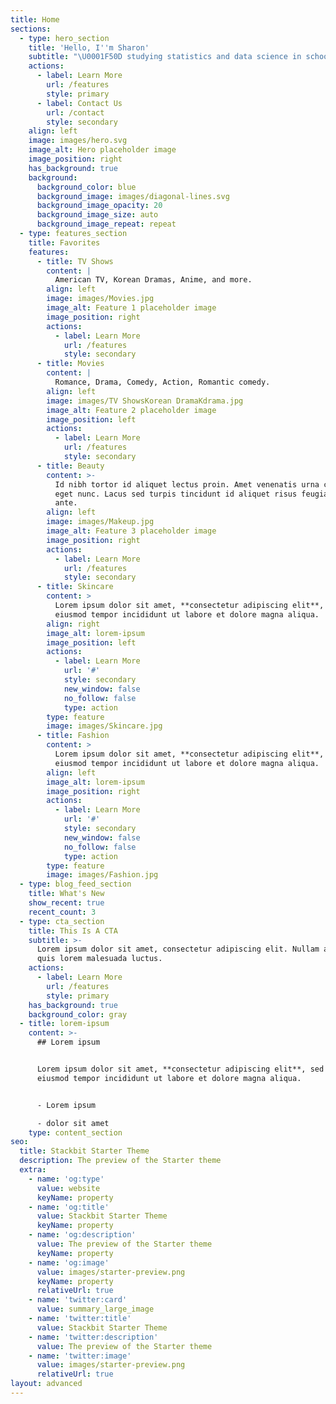 ```yaml
---
title: Home
sections:
  - type: hero_section
    title: 'Hello, I''m Sharon'
    subtitle: "\U0001F50D studying statistics and data science in school \_ \_ \_ \_ \_ \_ \_ \_ \_ \_ \_ \_ \_ \_ \_ \_ \U0001F331 learning creativity and empathy in life \_ \_ \_ \_ \_ \_ \_ \_ \_ \_ \_ \_ \_ \_ \_ \_ \_ \_ \_ \_ \_ \_ \_ \_\U0001F433 enjoys movies, tv shows (american tv, kdrama, anime), beauty, fashion, and more"
    actions:
      - label: Learn More
        url: /features
        style: primary
      - label: Contact Us
        url: /contact
        style: secondary
    align: left
    image: images/hero.svg
    image_alt: Hero placeholder image
    image_position: right
    has_background: true
    background:
      background_color: blue
      background_image: images/diagonal-lines.svg
      background_image_opacity: 20
      background_image_size: auto
      background_image_repeat: repeat
  - type: features_section
    title: Favorites
    features:
      - title: TV Shows
        content: |
          American TV, Korean Dramas, Anime, and more.
        align: left
        image: images/Movies.jpg
        image_alt: Feature 1 placeholder image
        image_position: right
        actions:
          - label: Learn More
            url: /features
            style: secondary
      - title: Movies
        content: |
          Romance, Drama, Comedy, Action, Romantic comedy.
        align: left
        image: images/TV ShowsKorean DramaKdrama.jpg
        image_alt: Feature 2 placeholder image
        image_position: left
        actions:
          - label: Learn More
            url: /features
            style: secondary
      - title: Beauty
        content: >-
          Id nibh tortor id aliquet lectus proin. Amet venenatis urna cursus
          eget nunc. Lacus sed turpis tincidunt id aliquet risus feugiat in
          ante.
        align: left
        image: images/Makeup.jpg
        image_alt: Feature 3 placeholder image
        image_position: right
        actions:
          - label: Learn More
            url: /features
            style: secondary
      - title: Skincare
        content: >
          Lorem ipsum dolor sit amet, **consectetur adipiscing elit**, sed do
          eiusmod tempor incididunt ut labore et dolore magna aliqua.
        align: right
        image_alt: lorem-ipsum
        image_position: left
        actions:
          - label: Learn More
            url: '#'
            style: secondary
            new_window: false
            no_follow: false
            type: action
        type: feature
        image: images/Skincare.jpg
      - title: Fashion
        content: >
          Lorem ipsum dolor sit amet, **consectetur adipiscing elit**, sed do
          eiusmod tempor incididunt ut labore et dolore magna aliqua.
        align: left
        image_alt: lorem-ipsum
        image_position: right
        actions:
          - label: Learn More
            url: '#'
            style: secondary
            new_window: false
            no_follow: false
            type: action
        type: feature
        image: images/Fashion.jpg
  - type: blog_feed_section
    title: What's New
    show_recent: true
    recent_count: 3
  - type: cta_section
    title: This Is A CTA
    subtitle: >-
      Lorem ipsum dolor sit amet, consectetur adipiscing elit. Nullam a metus
      quis lorem malesuada luctus.
    actions:
      - label: Learn More
        url: /features
        style: primary
    has_background: true
    background_color: gray
  - title: lorem-ipsum
    content: >-
      ## Lorem ipsum


      Lorem ipsum dolor sit amet, **consectetur adipiscing elit**, sed do
      eiusmod tempor incididunt ut labore et dolore magna aliqua.


      - Lorem ipsum

      - dolor sit amet
    type: content_section
seo:
  title: Stackbit Starter Theme
  description: The preview of the Starter theme
  extra:
    - name: 'og:type'
      value: website
      keyName: property
    - name: 'og:title'
      value: Stackbit Starter Theme
      keyName: property
    - name: 'og:description'
      value: The preview of the Starter theme
      keyName: property
    - name: 'og:image'
      value: images/starter-preview.png
      keyName: property
      relativeUrl: true
    - name: 'twitter:card'
      value: summary_large_image
    - name: 'twitter:title'
      value: Stackbit Starter Theme
    - name: 'twitter:description'
      value: The preview of the Starter theme
    - name: 'twitter:image'
      value: images/starter-preview.png
      relativeUrl: true
layout: advanced
---
```

